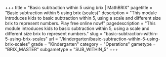 +++
title = "Basic subtraction within 5 using brix | MathBRIX"
pagetitle = "Basic subtraction within 5 using brix (scales)"
description = "This module introduces kids to basic subtraction within 5, using a scale and different size brix to represent numbers. Play free online now!"
pagedescription = "This module introduces kids to basic subtraction within 5, using a scale and different size brix to represent numbers."
slug = "basic-subtraction-within-5-using-brix-scales"
url = "/kindergarten/basic-subtraction-within-5-using-brix-scales"
grade = "Kindergarten"
category = "Operations"
gametype = "BRIX_MASTER"
subgametype = "SUB_WITHIN_5"
+++
